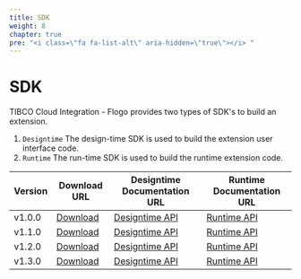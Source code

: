 ```yaml
---
title: SDK
weight: 8
chapter: true
pre: "<i class=\"fa fa-list-alt\" aria-hidden=\"true\"></i> "
---
```


# SDK

TIBCO Cloud Integration - Flogo provides two types of SDK's to build an extension.

 1. `Designtime` 
 The design-time SDK is used to build the extension user interface code.
 2. `Runtime`
 The run-time SDK is used to build the runtime extension code.

| Version | Download URL | Designtime Documentation URL | Runtime Documentation URL 
| ------- | ------------------------------------------------------------- | ----------------------------- | ---------------------------------------------------
| v1.0.0  | [Download](https://github.com/TIBCOSoftware/tci-flogo/releases/tag/1.0.0) | [Designtime API](../designtime/wi-studio/v1.0.0/) | [Runtime API](../runtime/wi-runtime/v1.0.0/pkg/github.com/index.html)        
| v1.1.0  | [Download](https://github.com/TIBCOSoftware/tci-flogo/releases/tag/1.1.0) | [Designtime API](../designtime/wi-studio/v1.1.0/) | [Runtime API](../runtime/wi-runtime/v1.1.0/pkg/github.com/index.html)
| v1.2.0  | [Download](https://github.com/TIBCOSoftware/tci-flogo/releases/tag/1.2.0) | [Designtime API](../designtime/wi-studio/v1.2.0/) | [Runtime API](../runtime/wi-runtime/v1.2.0/pkg/github.com/index.html)
| v1.3.0  | [Download](https://github.com/TIBCOSoftware/tci-flogo/releases/tag/1.3.0) | [Designtime API](../designtime/wi-studio/v1.3.0/) | [Runtime API](../runtime/wi-runtime/v1.3.0/pkg/github.com/index.html)